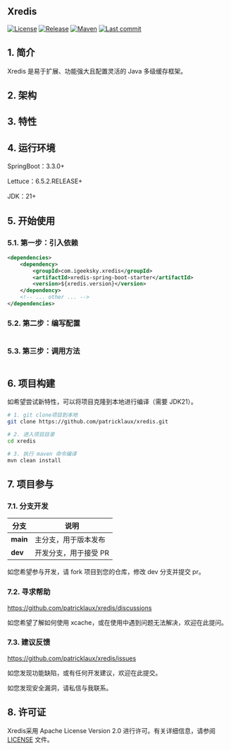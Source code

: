 ## Xredis

[![License](https://img.shields.io/badge/license-Apache%202-4EB1BA.svg)](https://www.apache.org/licenses/LICENSE-2.0.html) [![Release](https://img.shields.io/github/v/release/patricklaux/xredis)](https://github.com/patricklaux/xredis/releases) [![Maven](https://img.shields.io/maven-central/v/com.igeeksky.xredis/xredis-parent.svg)](https://central.sonatype.com/namespace/com.igeeksky.xredis) [![Last commit](https://img.shields.io/github/last-commit/patricklaux/xcache)](https://github.com/patricklaux/xredis/commits)

## 1. 简介

Xredis 是易于扩展、功能强大且配置灵活的 Java 多级缓存框架。

## 2. 架构



## 3. 特性



## 4. 运行环境

SpringBoot：3.3.0+

Lettuce：6.5.2.RELEASE+

JDK：21+

## 5. 开始使用



### 5.1. 第一步：引入依赖

```xml
<dependencies>
    <dependency>
        <groupId>com.igeeksky.xredis</groupId>
        <artifactId>xredis-spring-boot-starter</artifactId>
        <version>${xredis.version}</version>
    </dependency>
    <!-- ... other ... -->
</dependencies>
```

### 5.2. 第二步：编写配置

```yaml

```

### 5.3. 第三步：调用方法

```java

```

## 6. 项目构建

如希望尝试新特性，可以将项目克隆到本地进行编译（需要 JDK21）。

```bash
# 1. git clone项目到本地
git clone https://github.com/patricklaux/xredis.git

# 2. 进入项目目录
cd xredis

# 3. 执行 maven 命令编译
mvn clean install
```

## 7. 项目参与

### 7.1. 分支开发

| 分支     | 说明                  |
| -------- | --------------------- |
| **main** | 主分支，用于版本发布  |
| **dev**  | 开发分支，用于接受 PR |

如您希望参与开发，请 fork 项目到您的仓库，修改 dev 分支并提交 pr。

### 7.2. 寻求帮助

https://github.com/patricklaux/xredis/discussions

如您希望了解如何使用 xcache，或在使用中遇到问题无法解决，欢迎在此提问。

### 7.3. 建议反馈

https://github.com/patricklaux/xredis/issues

如您发现功能缺陷，或有任何开发建议，欢迎在此提交。

如您发现安全漏洞，请私信与我联系。

## 8. 许可证

Xredis采用 Apache License Version 2.0 进行许可。有关详细信息，请参阅 [LICENSE](LICENSE) 文件。

